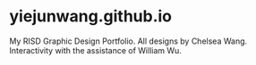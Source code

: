 yiejunwang.github.io
====================

My RISD Graphic Design Portfolio. All designs by Chelsea Wang. Interactivity with the assistance of William Wu. 

